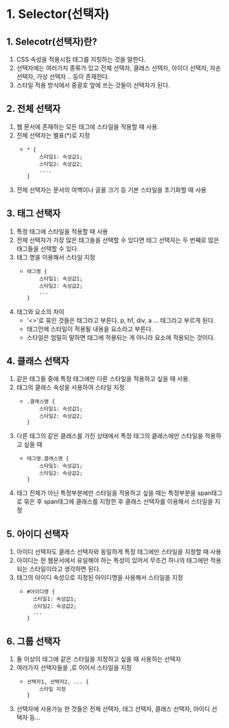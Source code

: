 # 1. Selector(선택자)
## 1. Selecotr(선택자)란?
1. CSS 속성을 적용시킬 태그를 지칭하는 것을 말한다.
2. 선택자에는 여러가지 종류가 있고 전체 선택자, 클래스 선택자, 아이디 선택자, 자손 선택자, 가상 선택자 .. 등이 존재한다.
3. 스타일 적용 방식에서 중괄호 앞에 쓰는 것들이 선택자가 된다.

## 2. 전체 선택자
1. 웹 문서에 존재하는 모든 태그에 스타일을 적용할 때 사용.
2. 전체 선택자는 별표(*)로 지정
    - ```
      * {
          스타일1: 속성값1;
          스타일2: 속성값2;
          ....
      }
      ```
3. 전체 선택자는 문서의 여백이나 글꼴 크기 등 기본 스타일을 초기화할 때 사용

## 3. 태그 선택자
1. 특정 태그에 스타일을 적용할 때 사용
2. 전체 선택자가 가장 많은 태그들을 선택할 수 있다면 태그 선택자는 두 번째로 많은 태그들을 선택할 수 있다.
3. 태그 명을 이용해서 스타일 지정
    - ```
      태그명 {
          스타일1: 속성값1;
          스타일2: 속성값2;
          ...
      }
      ```
4. 태그와 요소의 차이
    - '<>'로 묶인 것들은 태그라고 부른다. p, h1, div, a ... 태그라고 부르게 된다.
    - 태그안에 스타일이 적용될 내용을 요소라고 부른다.
    - 스타일은 엄밀히 말하면 태그에 적용되는 게 아니라 요소에 적용되는 것이다.

## 4. 클래스 선택자
1. 같은 태그들 중에 특정 태그에만 다른 스타일을 적용하고 싶을 때 사용.
2. 태그의 클래스 속성을 사용하여 스타일 지정
    - ```
      .클래스명 {
          스타일1: 속성값1;
          스타일2: 속상값2;
      }
      ```
3. 다른 태그의 같은 클래스를 가진 상태에서 특정 태그의 클래스에만 스타일을 적용하고 싶을 때
    - ```
      태그명.클래스명 {
          스타일1: 속성값1;
          스타일2: 속상값2;
      }
      ```
4. 태그 전체가 아닌 특정부분에만 스타일을 적용하고 싶을 때는 특정부분을 span태그로 묶은 후 span태그에 클래스를 지정한 후 클래스 선택자를 이용해서 스타일을 지정

## 5. 아이디 선택자
1. 아이디 선택자도 클래스 선택자와 동일하게 특정 태그에만 스타일을 지정할 때 사용
2. 아이디는 한 웹문서에서 유일해야 하는 특성이 있어서 무조건 하나의 태그에만 적용되는 스타일이라고 생각하면 된다.
3. 태그의 아이디 속성으로 지정된 아이디명을 사용해서 스타일을 지정
    - ```
      #아이디명 {
        스타일1: 속성값1;
        스타일2: 속성값2;
        ...
      }
      ```

## 6. 그룹 선택자
1. 둘 이상의 태그에 같은 스타일을 지정하고 싶을 때 사용하는 선택자
2. 여러가지 선택자들을 ,로 이어서 스타일을 지정
    - ```
      선택자1, 선택자2, ... {
          스타일 지정
      }
      ```
3. 선택자에 사용가능 한 것들은 전체 선택자, 태그 선택자, 클래스 선택자, 아이디 선택자 등...